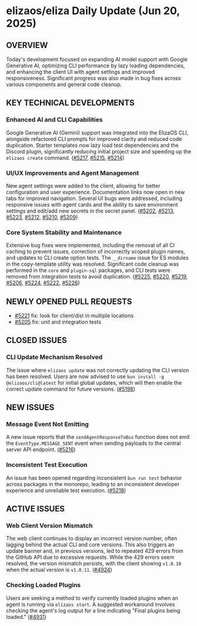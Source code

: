 # elizaos/eliza Daily Update (Jun 20, 2025)

## OVERVIEW 
Today's development focused on expanding AI model support with Google Generative AI, optimizing CLI performance by lazy loading dependencies, and enhancing the client UI with agent settings and improved responsiveness. Significant progress was also made in bug fixes across various components and general code cleanup.

## KEY TECHNICAL DEVELOPMENTS

### Enhanced AI and CLI Capabilities
Google Generative AI (Gemini) support was integrated into the ElizaOS CLI, alongside refactored CLI prompts for improved clarity and reduced code duplication. Starter templates now lazy load test dependencies and the Discord plugin, significantly reducing initial project size and speeding up the `elizaos create` command.
([#5217](https://github.com/elizaos/eliza/pull/5217), [#5215](https://github.com/elizaos/eliza/pull/5215), [#5214](https://github.com/elizaos/eliza/pull/5214))

### UI/UX Improvements and Agent Management
New agent settings were added to the client, allowing for better configuration and user experience. Documentation links now open in new tabs for improved navigation. Several UI bugs were addressed, including responsive issues with agent cards and the ability to save environment settings and edit/add new secrets in the secret panel.
([#5202](https://github.com/elizaos/eliza/pull/5202), [#5213](https://github.com/elizaos/eliza/pull/5213), [#5223](https://github.com/elizaos/eliza/pull/5223), [#5212](https://github.com/elizaos/eliza/pull/5212), [#5210](https://github.com/elizaos/eliza/pull/5210), [#5209](https://github.com/elizaos/eliza/pull/5209))

### Core System Stability and Maintenance
Extensive bug fixes were implemented, including the removal of all CI caching to prevent issues, correction of incorrectly scoped plugin names, and updates to CLI create option tests. The `__dirname` issue for ES modules in the copy-template utility was resolved. Significant code cleanup was performed in the `core` and `plugin-sql` packages, and CLI tests were removed from integration tests to avoid duplication.
([#5225](https://github.com/elizaos/eliza/pull/5225), [#5220](https://github.com/elizaos/eliza/pull/5220), [#5219](https://github.com/elizaos/eliza/pull/5219), [#5206](https://github.com/elizaos/eliza/pull/5206), [#5224](https://github.com/elizaos/eliza/pull/5224), [#5222](https://github.com/elizaos/eliza/pull/5222), [#5226](https://github.com/elizaos/eliza/pull/5226))

## NEWLY OPENED PULL REQUESTS
- [#5221](https://github.com/elizaos/eliza/pull/5221) fix: look for client/dist in multiple locations
- [#5205](https://github.com/elizaos/eliza/pull/5205) fix: unit and integration tests

## CLOSED ISSUES

### CLI Update Mechanism Resolved
The issue where `elizaos update` was not correctly updating the CLI version has been resolved. Users are now advised to use `bun install -g @elizaos/cli@latest` for initial global updates, which will then enable the correct update command for future versions.
([#5198](https://github.com/elizaos/eliza/issues/5198))

## NEW ISSUES

### Message Event Not Emitting
A new issue reports that the `sendAgentResponseToBus` function does not emit the `EventType.MESSAGE_SENT` event when sending payloads to the central server API endpoint.
([#5216](https://github.com/elizaos/eliza/issues/5216))

### Inconsistent Test Execution
An issue has been opened regarding inconsistent `bun run test` behavior across packages in the monorepo, leading to an inconsistent developer experience and unreliable test execution.
([#5218](https://github.com/elizaos/eliza/issues/5218))

## ACTIVE ISSUES

### Web Client Version Mismatch
The web client continues to display an incorrect version number, often lagging behind the actual CLI and core versions. This also triggers an update banner and, in previous versions, led to repeated 429 errors from the GitHub API due to excessive requests. While the 429 errors seem resolved, the version mismatch persists, with the client showing `v1.0.10` when the actual version is `v1.0.11`.
([#4924](https://github.com/elizaos/eliza/issues/4924))

### Checking Loaded Plugins
Users are seeking a method to verify currently loaded plugins when an agent is running via `elizaos start`. A suggested workaround involves checking the agent's log output for a line indicating "Final plugins being loaded."
([#4931](https://github.com/elizaos/eliza/issues/4931))